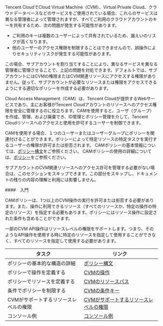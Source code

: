 Tencent CloudでCloud Virtual Machine（CVM）、Virtual Private Cloud、クラウドデータベースなどのサービスをご使用されている場合、これらのサービスは異なる管理者によって管理されますが、すべてご利用のクラウドアカウントのキーを共有するため、次の問題が発生する可能性があります。
- ご利用のキーは複数のユーザーによって共有されているため、漏えいのリスクが高くなります。
- 他のユーザーのアクセス権限を制限することはできませんので、誤操作によりセキュリティリスクが発生する可能性があります。

この場合、サブアカウントを割り当てすることにより、異なるサービスを異なる管理者に管理させることで、上記の問題を対処できます。デフォルトでは、サブアカウントにはCVMの権限またはCVM関連リソースにアクセスする権限がありません。従って、サブアカウントが必要なリソースまたは権限をアクセスできるようにする適切なポリシーを作成する必要があります。

Cloud Access Management（CAM）は、Tencent Cloudが提供するWebサービスであり、主にお客様がTencent Cloudアカウントのリソースへのアクセス権限を安全に管理するのに役立ちます。CAMを使用すると、ユーザ（グループ）を作成、管理、および廃棄でき、ID管理とポリシー管理を介して、Tencent Cloudリソースへのアクセスと使用を許可するユーザーを制御できます。

CAMを使用する場合、１つのユーザーまたはユーザーグループにポリシーを関連付けることができます。ポリシーによって特定リソースの特定タスクを実行するユーザーの権限が許可または拒否されます。 CAMポリシーの基本情報については、[ポリシー構文](https://intl.cloud.tencent.com/document/product/598/10603)をご参照ください。 CAMポリシーの使用の詳細については、[ポリシー](https://cloud.tencent.com/document/product/598/10601)をご参照ください。

サブアカウントのCVM関連リソースへのアクセス許可を管理する必要がない場合は、このセクションをスキップできます。この部分をスキップし、ドキュメントの残りの内容の理解と利用には影響しません。

####　入門

CAMポリシーは、1つ以上のCVM操作の実行を許可または拒否する必要があります。また、操作に利用できるリソース（すべてのリソースか、特定の操作の特定のリソース）を指定する必要もあります。ポリシーにはリソース操作に設定された条件も含めることができます。

一部のCVM API操作はリソースレベルの権限をサポートします。つまり、そのようなAPI操作を使用する時に特定のリソースを指定して使用することができなく、すべてのリソースを指定して使用する必要があります。

| タスク | リンク | 
|---------|---------|
|ポリシーの基本的な構造の詳細|[ポリシー構文](https://cloud.tencent.com/document/product/213/10313#.E7.AD.96.E7.95.A5.E8.AF.AD.E6.B3.95)|
|ポリシーで操作を定義する| [CVMの操作](https://cloud.tencent.com/document/product/213/10313#cvm-.E7.9A.84.E6.93.8D.E4.BD.9C) | 
|ポリシーでリソースを定義する|[CVMのリソースパス](https://cloud.tencent.com/document/product/213/10313#cvm-.E7.9A.84.E8.B5.84.E6.BA.90.E8.B7.AF.E5.BE.84)|
|条件でポリシーを制限する|[CVMの条件キー](https://cloud.tencent.com/document/product/213/10313#cvm-.E7.9A.84.E6.9D.A1.E4.BB.B6.E5.AF.86.E9.92.A5)|
| CVMがサポートするリソースレベルの権限| [CVMがサポートするリソースレベルの権限](https://cloud.tencent.com/document/product/213/10314)|
|コンソール例|[コンソール例](https://cloud.tencent.com/document/product/213/10312)|
